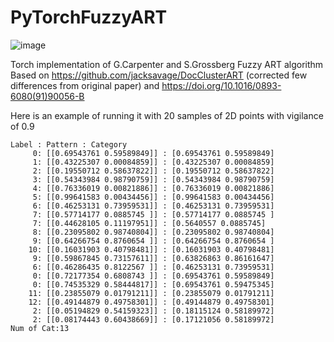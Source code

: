 # PyTorchFuzzyART

![image](https://user-images.githubusercontent.com/3033580/140884043-cdb2f819-2b25-4870-8162-70883dd79f91.png)

Torch implementation of G.Carpenter and S.Grossberg Fuzzy ART algorithm 
Based on 
https://github.com/jacksavage/DocClusterART (corrected few differences from original paper)
and
https://doi.org/10.1016/0893-6080(91)90056-B


Here is an example of running it with 20 samples of 2D points with vigilance of 0.9 
```
Label : Pattern : Category
     0: [[0.69543761 0.59589849]] : [0.69543761 0.59589849]
     1: [[0.43225307 0.00084859]] : [0.43225307 0.00084859]
     2: [[0.19550712 0.58637822]] : [0.19550712 0.58637822]
     3: [[0.54343984 0.98790759]] : [0.54343984 0.98790759]
     4: [[0.76336019 0.00821886]] : [0.76336019 0.00821886]
     5: [[0.99641583 0.00434456]] : [0.99641583 0.00434456]
     6: [[0.46253131 0.73959531]] : [0.46253131 0.73959531]
     7: [[0.57714177 0.0885745 ]] : [0.57714177 0.0885745 ]
     7: [[0.44628105 0.11197951]] : [0.5640557 0.0885745]
     8: [[0.23095802 0.98740804]] : [0.23095802 0.98740804]
     9: [[0.64266754 0.8760654 ]] : [0.64266754 0.8760654 ]
    10: [[0.16031903 0.40798481]] : [0.16031903 0.40798481]
     9: [[0.59867845 0.73157611]] : [0.63826863 0.86161647]
     6: [[0.46286435 0.8122567 ]] : [0.46253131 0.73959531]
     0: [[0.72177354 0.6808743 ]] : [0.69543761 0.59589849]
     0: [[0.74535329 0.58444817]] : [0.69543761 0.59475345]
    11: [[0.23855079 0.01791211]] : [0.23855079 0.01791211]
    12: [[0.49144879 0.49758301]] : [0.49144879 0.49758301]
     2: [[0.05194829 0.54159323]] : [0.18115124 0.58189972]
     2: [[0.08174443 0.60438669]] : [0.17121056 0.58189972]
Num of Cat:13
```
